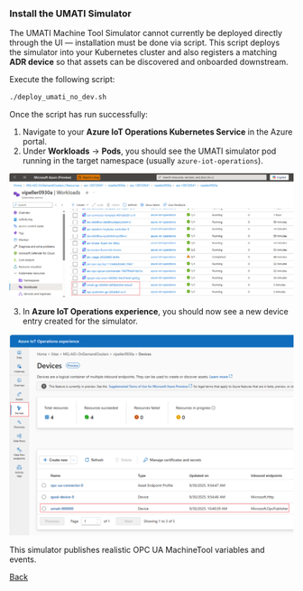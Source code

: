 ### Install the UMATI Simulator

The UMATI Machine Tool Simulator cannot currently be deployed directly through the UI — installation must be done via script. This script deploys the simulator into your Kubernetes cluster and also registers a matching **ADR device** so that assets can be discovered and onboarded downstream.

Execute the following script:

```bash
./deploy_umati_no_dev.sh
```

Once the script has run successfully:

1. Navigate to your **Azure IoT Operations Kubernetes Service** in the Azure portal.
2. Under **Workloads** → **Pods**, you should see the UMATI simulator pod running in the target namespace (usually `azure-iot-operations`).

![UMATI Pod Running](./images/umati_pod_running.png "UMATI Pod Running")

3. In **Azure IoT Operations experience**, you should now see a new device entry created for the simulator.

![UMATI ADR Device](./images/umati_device.png "UMATI ADR Device")

This simulator publishes realistic OPC UA MachineTool variables and events.

[Back](INSTALL_DF_MANUAL.md)